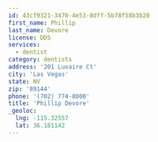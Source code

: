 ```yaml
---
id: 43cf9321-3470-4e53-8dff-5b78f58b3b20
first_name: Phillip
last_name: Devore
license: DDS
services:
  - dentist
category: dentists
address: '201 Luxaire Ct'
city: 'Las Vegas'
state: NV
zip: '89144'
phone: '(702) 774-8000'
title: 'Phillip Devore'
_geoloc:
  lng: -115.32557
  lat: 36.181142
---
```

